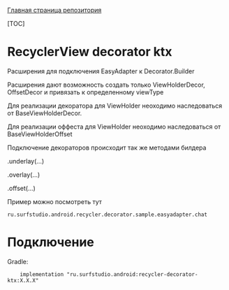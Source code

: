 [Главная страница репозитория](/docs/main.md)

[TOC]

# RecyclerView decorator ktx

Расширения для подключения EasyAdapter к Decorator.Builder

Расширения дают возможность создать только
ViewHolderDecor, OffsetDecor и привязать к определенному viewType

Для реализации декоратора для ViewHolder неоходимо наследоваться от BaseViewHolderDecor.

Для реализации оффеста для ViewHolder неоходимо наследоваться от BaseViewHolderOffset

Подключение декораторов происходит так же методами билдера

.underlay(...)

.overlay(...)

.offset(...)

Пример можно посмотреть тут
```
ru.surfstudio.android.recycler.decorator.sample.easyadapter.chat
```

# Подключение
Gradle:
```
    implementation "ru.surfstudio.android:recycler-decorator-ktx:X.X.X"
```